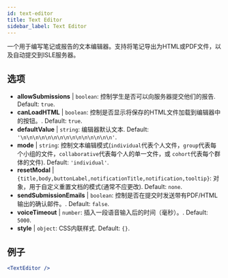 ```yaml
---
id: text-editor
title: Text Editor
sidebar_label: Text Editor
---
```


一个用于编写笔记或报告的文本编辑器。支持将笔记导出为HTML或PDF文件，以及自动提交到ISLE服务器。

## 选项

* __allowSubmissions__ | `boolean`: 控制学生是否可以向服务器提交他们的报告. Default: `true`.
* __canLoadHTML__ | `boolean`: 控制是否显示将保存的HTML文件加载到编辑器中的按钮。. Default: `true`.
* __defaultValue__ | `string`: 编辑器默认文本. Default: `'\n\n\n\n\n\n\n\n\n\n\n\n\n\n\n'`.
* __mode__ | `string`: 控制文本编辑模式(`individual`代表个人文件，`group`代表每个小组的文件，`collaborative`代表每个人的单一文件，或 `cohort`代表每个群体的文件). Default: `'individual'`.
* __resetModal__ | `{title,body,buttonLabel,notificationTitle,notification,tooltip}`: 对象，用于自定义重置文档的模式(通常不应更改). Default: `none`.
* __sendSubmissionEmails__ | `boolean`: 控制是否在提交时发送带有PDF/HTML输出的确认邮件。. Default: `false`.
* __voiceTimeout__ | `number`: 插入一段语音输入后的时间（毫秒）。. Default: `5000`.
* __style__ | `object`: CSS内联样式. Default: `{}`.


## 例子

```jsx live
<TextEditor />
```

